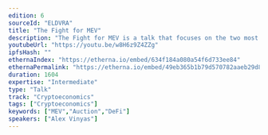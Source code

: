 ```yaml
---
edition: 6
sourceId: "ELDVRA"
title: "The Fight for MEV"
description: "The Fight for MEV is a talk that focuses on the two most \"famous\" MEV solutions designs, CowSwap and Flashbots. It will go over the differences in how each model is designed, and why each solution has made those choices (users, objectives). We will end on how we see the future at CowSwap in relation to the merge, MEV, and the overall Ethereum DeFi ecosystem."
youtubeUrl: "https://youtu.be/w8H6z9Z4ZZg"
ipfsHash: ""
ethernaIndex: "https://etherna.io/embed/634f184a080a54f6d733ee84"
ethernaPermalink: "https://etherna.io/embed/49eb365b1b79d570782aaeb29d85cd68114546a96ee9cbdeb3478247d8b7c67a"
duration: 1604
expertise: "Intermediate"
type: "Talk"
track: "Cryptoeconomics"
tags: ["Cryptoeconomics"]
keywords: ["MEV","Auction","DeFi"]
speakers: ["Alex Vinyas"]
---
```

